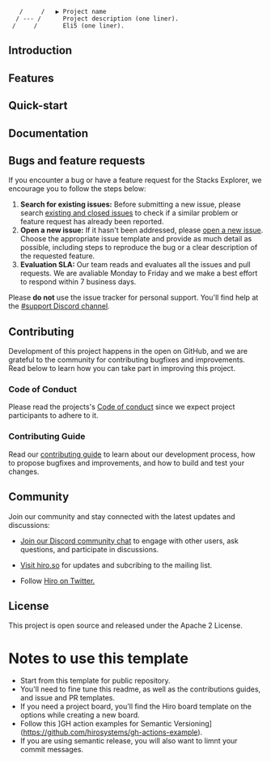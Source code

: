        /     /   ▶ Project name   
      / --- /      Project description (one liner).
     /     /       Eli5 (one liner).


## Introduction

## Features

## Quick-start

## Documentation

## Bugs and feature requests

If you encounter a bug or have a feature request for the Stacks Explorer, we encourage you to follow the steps below:

 1. **Search for existing issues:** Before submitting a new issue, please search [existing and closed issues](https://github.com/hirosystems/.github/issues) to check if a similar problem or feature request has already been reported.
 1. **Open a new issue:** If it hasn't been addressed, please [open a new issue](https://github.com/hirosystems/.github/issues/new/choose). Choose the appropriate issue template and provide as much detail as possible, including steps to reproduce the bug or a clear description of the requested feature.
 1. **Evaluation SLA:** Our team reads and evaluates all the issues and pull requests. We are avaliable Monday to Friday and we make a best effort to respond within 7 business days.

Please **do not** use the issue tracker for personal support. You'll find help at the [#support Discord channel](https://discord.gg/SK3DxdsP).


## Contributing

Development of this project happens in the open on GitHub, and we are grateful to the community for contributing bugfixes and improvements. Read below to learn how you can take part in improving this project.

### Code of Conduct
Please read the projects's [Code of conduct](https://github.com/hirosystems/.github/blob/main/CODE_OF_CONDUCT.md) since we expect project participants to adhere to it. 

### Contributing Guide
Read our [contributing guide](https://github.com/hirosystems/.github/blob/main/.github/CONTRIBUTING.md) to learn about our development process, how to propose bugfixes and improvements, and how to build and test your changes.


## Community

Join our community and stay connected with the latest updates and discussions:

- [Join our Discord community chat](https://discord.gg/ZQR6cyZC) to engage with other users, ask questions, and participate in discussions.

- [Visit hiro.so](https://www.hiro.so/) for updates and subcribing to the mailing list.

- Follow [Hiro on Twitter.](https://twitter.com/hirosystems)

## License

This project is open source and released under the Apache 2 License.

# Notes to use this template

- Start from this template for public repository.
- You'll need to fine tune this readme, as well as the contributions guides, and issue and PR templates.
- If you need a project board, you'll find the Hiro board template on the options while creating a new board.
- Follow this ]GH action examples for Semantic Versioning](https://github.com/hirosystems/gh-actions-example).
- If you are using semantic release, you will also want to limnt your commit messages.